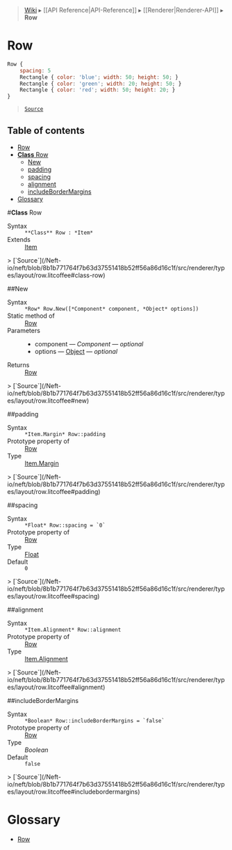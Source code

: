 > [Wiki](Home) ▸ [[API Reference|API-Reference]] ▸ [[Renderer|Renderer-API]] ▸ **Row**

# Row

```javascript
Row {
    spacing: 5
    Rectangle { color: 'blue'; width: 50; height: 50; }
    Rectangle { color: 'green'; width: 20; height: 50; }
    Rectangle { color: 'red'; width: 50; height: 20; }
}
```

> [`Source`](/Neft-io/neft/blob/8b1b771764f7b63d37551418b52ff56a86d16c1f/src/renderer/types/layout/row.litcoffee#row)

## Table of contents
* [Row](#row)
* [**Class** Row](#class-row)
  * [New](#new)
  * [padding](#padding)
  * [spacing](#spacing)
  * [alignment](#alignment)
  * [includeBorderMargins](#includebordermargins)
* [Glossary](#glossary)

#**Class** Row
<dl><dt>Syntax</dt><dd><code>&#x2A;&#x2A;Class&#x2A;&#x2A; Row : &#x2A;Item&#x2A;</code></dd><dt>Extends</dt><dd><a href="/Neft-io/neft/wiki/Renderer-Item-API#class-item">Item</a></dd></dl>
> [`Source`](/Neft-io/neft/blob/8b1b771764f7b63d37551418b52ff56a86d16c1f/src/renderer/types/layout/row.litcoffee#class-row)

##New
<dl><dt>Syntax</dt><dd><code>&#x2A;Row&#x2A; Row.New([&#x2A;Component&#x2A; component, &#x2A;Object&#x2A; options])</code></dd><dt>Static method of</dt><dd><a href="/Neft-io/neft/wiki/Renderer-Row-API#class-row">Row</a></dd><dt>Parameters</dt><dd><ul><li>component — <i>Component</i> — <i>optional</i></li><li>options — <a href="/Neft-io/neft/wiki/Utils-API#isobject">Object</a> — <i>optional</i></li></ul></dd><dt>Returns</dt><dd><a href="/Neft-io/neft/wiki/Renderer-Row-API#class-row">Row</a></dd></dl>
> [`Source`](/Neft-io/neft/blob/8b1b771764f7b63d37551418b52ff56a86d16c1f/src/renderer/types/layout/row.litcoffee#new)

##padding
<dl><dt>Syntax</dt><dd><code>&#x2A;Item.Margin&#x2A; Row::padding</code></dd><dt>Prototype property of</dt><dd><a href="/Neft-io/neft/wiki/Renderer-Row-API#class-row">Row</a></dd><dt>Type</dt><dd><a href="/Neft-io/neft/wiki/Renderer-Item.Margin-API#class-margin">Item.Margin</a></dd></dl>
> [`Source`](/Neft-io/neft/blob/8b1b771764f7b63d37551418b52ff56a86d16c1f/src/renderer/types/layout/row.litcoffee#padding)

##spacing
<dl><dt>Syntax</dt><dd><code>&#x2A;Float&#x2A; Row::spacing = `0`</code></dd><dt>Prototype property of</dt><dd><a href="/Neft-io/neft/wiki/Renderer-Row-API#class-row">Row</a></dd><dt>Type</dt><dd><a href="/Neft-io/neft/wiki/Utils-API#isfloat">Float</a></dd><dt>Default</dt><dd><code>0</code></dd></dl>
> [`Source`](/Neft-io/neft/blob/8b1b771764f7b63d37551418b52ff56a86d16c1f/src/renderer/types/layout/row.litcoffee#spacing)

##alignment
<dl><dt>Syntax</dt><dd><code>&#x2A;Item.Alignment&#x2A; Row::alignment</code></dd><dt>Prototype property of</dt><dd><a href="/Neft-io/neft/wiki/Renderer-Row-API#class-row">Row</a></dd><dt>Type</dt><dd><a href="/Neft-io/neft/wiki/Renderer-Item.Alignment-API#class-alignment">Item.Alignment</a></dd></dl>
> [`Source`](/Neft-io/neft/blob/8b1b771764f7b63d37551418b52ff56a86d16c1f/src/renderer/types/layout/row.litcoffee#alignment)

##includeBorderMargins
<dl><dt>Syntax</dt><dd><code>&#x2A;Boolean&#x2A; Row::includeBorderMargins = `false`</code></dd><dt>Prototype property of</dt><dd><a href="/Neft-io/neft/wiki/Renderer-Row-API#class-row">Row</a></dd><dt>Type</dt><dd><i>Boolean</i></dd><dt>Default</dt><dd><code>false</code></dd></dl>
> [`Source`](/Neft-io/neft/blob/8b1b771764f7b63d37551418b52ff56a86d16c1f/src/renderer/types/layout/row.litcoffee#includebordermargins)

# Glossary

- [Row](#class-row)

